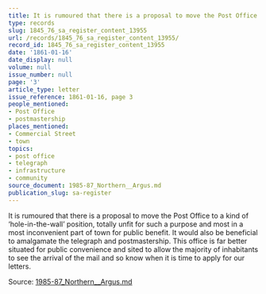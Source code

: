 ```yaml
---
title: It is rumoured that there is a proposal to move the Post Office
type: records
slug: 1845_76_sa_register_content_13955
url: /records/1845_76_sa_register_content_13955/
record_id: 1845_76_sa_register_content_13955
date: '1861-01-16'
date_display: null
volume: null
issue_number: null
page: '3'
article_type: letter
issue_reference: 1861-01-16, page 3
people_mentioned:
- Post Office
- postmastership
places_mentioned:
- Commercial Street
- town
topics:
- post office
- telegraph
- infrastructure
- community
source_document: 1985-87_Northern__Argus.md
publication_slug: sa-register
---
```


It is rumoured that there is a proposal to move the Post Office to a kind of ‘hole-in-the-wall’ position, totally unfit for such a purpose and most in a most inconvenient part of town for public benefit.  It would also be beneficial to amalgamate the telegraph and postmastership.  This office is far better situated for public convenience and sited to allow the majority of inhabitants to see the arrival of the mail and so know when it is time to apply for our letters.

Source: [1985-87_Northern__Argus.md](/downloads/markdown/1985-87_Northern__Argus.md)
